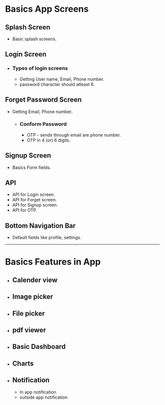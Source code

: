 # Basics App Screens 

## Splash Screen
* Basic splash screens. 

## Login Screen

* ### Types of login screens
    * Getting  User name, Email, Phone number.
    * password character should atleast 6.
## Forget Password Screen

* Getting Email, Phone number.

    * ### Conform Password 
        * OTP - sends through email are phone number.
        * OTP in 4 (or) 6 digits.
## Signup Screen
* Basics Form fields.

## API 

* API for Login screen.
* API for Forget screen.
* API for Signup screen.
* API for OTP.

## Bottom Navigation Bar
* Default fields like profile, settings.

---

# Basics Features in App

* ## Calender view
* ## Image picker 
* ## File picker 
* ## pdf viewer
* ## Basic Dashboard
* ## Charts
* ## Notification
    * In app notification
    * outside app notification

